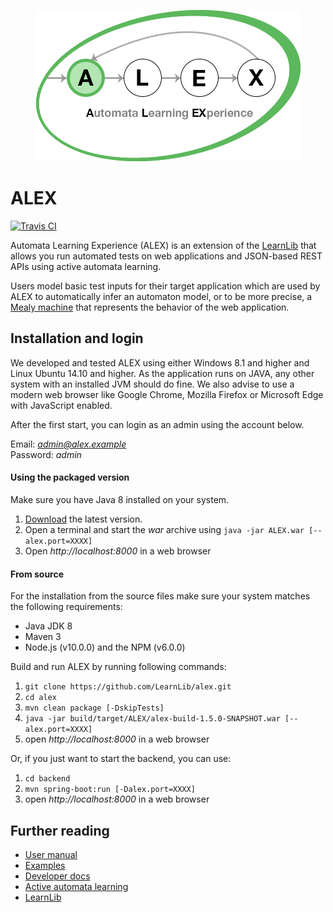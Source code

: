 <p align="center">
    <img src="src/main/resources/images/logo.png" style="max-width:100%;">
</p>

# ALEX

[![Travis CI](https://travis-ci.org/LearnLib/alex.svg?branch=developer)](https://travis-ci.org/LearnLib/alex)

Automata Learning Experience (ALEX) is an extension of the [LearnLib](https://github.com/LearnLib/learnlib) that allows 
you run automated tests on web applications and JSON-based REST APIs using active automata learning.

Users model basic test inputs for their target application which are used by ALEX to automatically infer an automaton 
model, or to be more precise, a [Mealy machine](https://en.wikipedia.org/wiki/Mealy_machine) that represents the 
behavior of the web application.

## Installation and login

We developed and tested ALEX using either Windows 8.1 and higher and Linux Ubuntu 14.10 and higher.
As the application runs on JAVA, any other system with an installed JVM should do fine.
We also advise to use a modern web browser like Google Chrome, Mozilla Firefox or Microsoft Edge with JavaScript enabled.

After the first start, you can login as an admin using the account below.

Email: *admin@alex.example* <br>
Password: *admin*

#### Using the packaged version

Make sure you have Java 8 installed on your system.

1. [Download](https://github.com/LearnLib/alex/releases/latest) the latest version.
2. Open a terminal and start the *war* archive using `java -jar ALEX.war [--alex.port=XXXX]`
3. Open *http://localhost:8000* in a web browser

#### From source

For the installation from the source files make sure your system matches the following requirements:

* Java JDK 8
* Maven 3
* Node.js (v10.0.0) and the NPM (v6.0.0)

Build and run ALEX by running following commands:

1. `git clone https://github.com/LearnLib/alex.git`
2. `cd alex`
3. `mvn clean package [-DskipTests]`
4. `java -jar build/target/ALEX/alex-build-1.5.0-SNAPSHOT.war [--alex.port=XXXX]`
5. open *http://localhost:8000* in a web browser

Or, if you just want to start the backend, you can use:

1. `cd backend`
2. `mvn spring-boot:run [-Dalex.port=XXXX]`
3. open *http://localhost:8000* in a web browser


## Further reading

* [User manual](http://learnlib.github.io/alex/book/1.4.0/contents/user-manual/index.html)
* [Examples](http://learnlib.github.io/alex/book/1.4.0/contents/examples/index.html)
* [Developer docs](http://learnlib.github.io/alex/book/1.4.0/contents/developer-documents/index.html)
* [Active automata learning](https://scholar.google.de/scholar?hl=de&q=active+automata+learning)
* [LearnLib](http://learnlib.de/)
